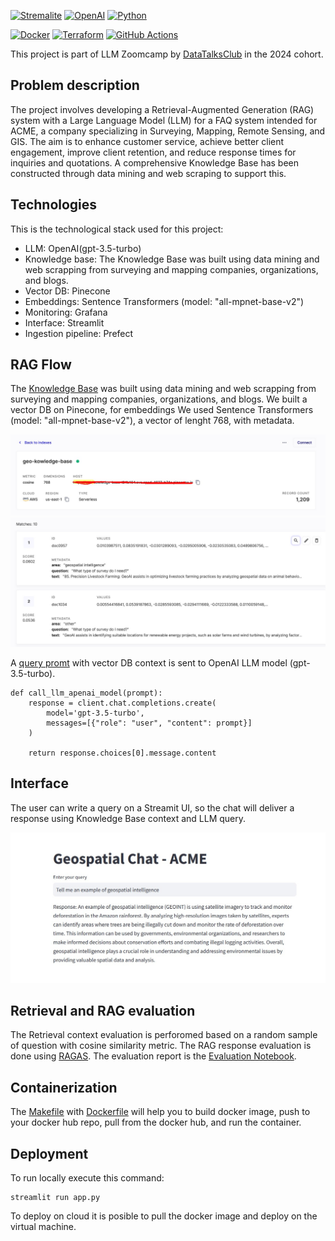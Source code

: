 [![Stremalite](https://img.shields.io/badge/-Streamlit-FF4B4B?style=flat&logo=streamlit&logoColor=white)](https://streamlit.io/)
[![OpenAI](https://img.shields.io/badge/OpenAI-00A3E0?logo=OpenAI&logoColor=white)](https://openai.com/)
[![Python](https://img.shields.io/badge/python-3.x-brightgreen.svg)](https://www.python.org/)

[![Docker](https://img.shields.io/badge/docker-%230db7ed.svg?style=for-the-badge&logo=docker&logoColor=white)](https://www.docker.com/)
[![Terraform](https://img.shields.io/badge/terraform-%235835CC.svg?style=for-the-badge&logo=terraform&logoColor=white)](https://www.terraform.io/)
[![GitHub Actions](https://img.shields.io/badge/github%20actions-%232671E5.svg?style=for-the-badge&logo=githubactions&logoColor=white)](https://docs.github.com/en/actions)


This project is part of LLM Zoomcamp by [DataTalksClub](https://github.com/DataTalksClub/llm-zoomcamp) in the 2024 cohort.

## Problem description
The project involves developing a Retrieval-Augmented Generation (RAG) system with a Large Language Model (LLM) for a FAQ system intended for ACME, a company specializing in Surveying, Mapping, Remote Sensing, and GIS. The aim is to enhance customer service, achieve better client engagement, improve client retention, and reduce response times for inquiries and quotations. A comprehensive Knowledge Base has been constructed through data mining and web scraping to support this.
## Technologies
This is the technological stack used for this project:

* LLM: OpenAI(gpt-3.5-turbo)
* Knowledge base: The Knowledge Base was built using data mining and web scrapping from surveying and mapping companies, organizations, and blogs.
* Vector DB: Pinecone
* Embeddings: Sentence Transformers (model: "all-mpnet-base-v2") 
* Monitoring: Grafana
* Interface: Streamlit
* Ingestion pipeline:  Prefect

## RAG Flow
The [Knowledge Base](https://github.com/beotavalo/geospatial-chat/blob/main/data/processed/train_data.json) was built using data mining and web scrapping from surveying and mapping companies, organizations, and blogs.
We built a vector DB on Pinecone, for embeddings We used Sentence Transformers (model: "all-mpnet-base-v2"), a vector of lenght 768, with metadata.

![](https://github.com/beotavalo/geospatial-chat/blob/main/images/VectorDB.jpg)
![Knowledge Base - Vector DB](https://github.com/beotavalo/geospatial-chat/blob/main/images/Vector%20DB.jpg)

A [query promt](https://github.com/beotavalo/geospatial-chat/blob/main/src/utils.py) with vector DB context is sent to OpenAI LLM model (gpt-3.5-turbo).
```
def call_llm_apenai_model(prompt):
    response = client.chat.completions.create(
        model='gpt-3.5-turbo',
        messages=[{"role": "user", "content": prompt}]
    )
    
    return response.choices[0].message.content
```
## Interface
The user can write a query on a Streamit UI, so the chat will deliver a response using Knowledge Base context and LLM query.

![Streamlit -RAG UI](https://github.com/beotavalo/geospatial-chat/blob/main/images/UI-chat2.jpg)

## Retrieval and RAG evaluation 
The Retrieval context evaluation is perforomed based on a random sample of question with cosine similarity metric.
The RAG response evaluation is done using [RAGAS](https://docs.ragas.io/en/latest/).
The evaluation report is the [Evaluation Notebook](https://github.com/beotavalo/geospatial-chat/blob/main/notebooks/Evaluation.ipynb).

## Containerization 
The [Makefile](https://github.com/beotavalo/geospatial-chat/blob/main/Makefile) with [Dockerfile](https://github.com/beotavalo/geospatial-chat/blob/main/Dockerfile) will help you to build docker image, push to your docker hub repo, pull from the docker hub, and run the container. 

## Deployment

To run locally execute this command:

```
streamlit run app.py
```
To deploy on cloud it is posible to pull the docker image and deploy on the virtual machine.
